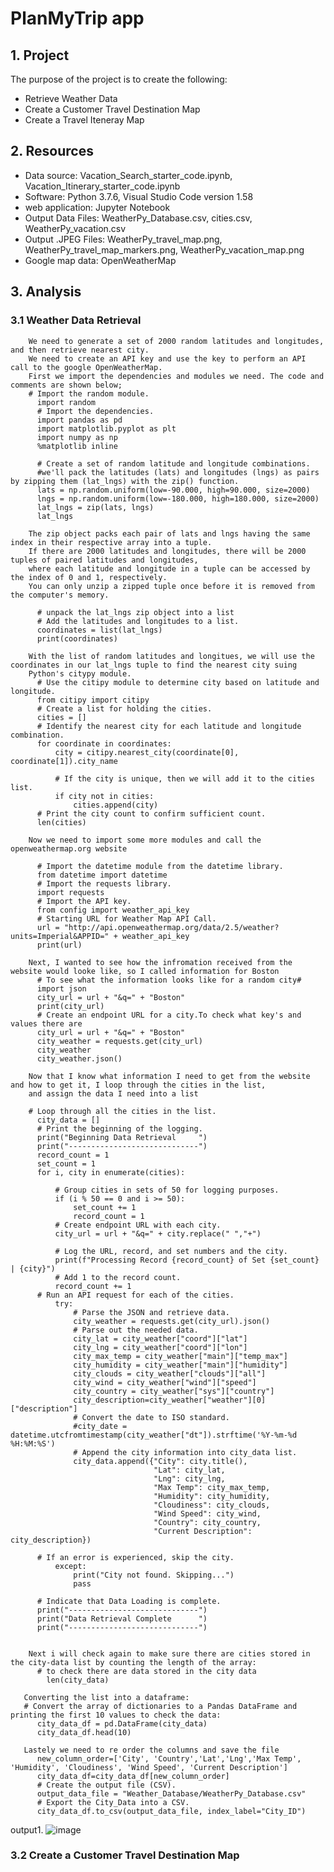 # PlanMyTrip app
## 1. Project
  The purpose of the project is to create the following:
  - Retrieve Weather Data 
  - Create a Customer Travel Destination Map
  - Create a Travel Iteneray Map 
  
## 2. Resources
  * Data source: Vacation_Search_starter_code.ipynb,  Vacation_Itinerary_starter_code.ipynb
  * Software: Python 3.7.6, Visual Studio Code version 1.58
  * web application: Jupyter Notebook
  * Output Data Files: WeatherPy_Database.csv, cities.csv, WeatherPy_vacation.csv 
  * Output .JPEG Files: WeatherPy_travel_map.png, WeatherPy_travel_map_markers.png, WeatherPy_vacation_map.png
  * Google map data: OpenWeatherMap
## 3. Analysis
### 3.1 Weather Data Retrieval
        We need to generate a set of 2000 random latitudes and longitudes, and then retrieve nearest city.
        We need to create an API key and use the key to perform an API call to the google OpenWeatherMap.
        First we import the dependencies and modules we need. The code and comments are shown below;
        # Import the random module.
          import random
          # Import the dependencies.
          import pandas as pd
          import matplotlib.pyplot as plt
          import numpy as np
          %matplotlib inline
          
          # Create a set of random latitude and longitude combinations.
          #we'll pack the latitudes (lats) and longitudes (lngs) as pairs by zipping them (lat_lngs) with the zip() function.
          lats = np.random.uniform(low=-90.000, high=90.000, size=2000)
          lngs = np.random.uniform(low=-180.000, high=180.000, size=2000)
          lat_lngs = zip(lats, lngs)
          lat_lngs
         
        The zip object packs each pair of lats and lngs having the same index in their respective array into a tuple. 
        If there are 2000 latitudes and longitudes, there will be 2000 tuples of paired latitudes and longitudes, 
        where each latitude and longitude in a tuple can be accessed by the index of 0 and 1, respectively.
        You can only unzip a zipped tuple once before it is removed from the computer's memory.
          
          # unpack the lat_lngs zip object into a list
          # Add the latitudes and longitudes to a list.
          coordinates = list(lat_lngs)
          print(coordinates)
          
        With the list of random latitudes and longitues, we will use the coordinates in our lat_lngs tuple to find the nearest city suing
        Python's citypy module.
          # Use the citipy module to determine city based on latitude and longitude.
          from citipy import citipy
          # Create a list for holding the cities.
          cities = []
          # Identify the nearest city for each latitude and longitude combination.
          for coordinate in coordinates:
              city = citipy.nearest_city(coordinate[0], coordinate[1]).city_name

              # If the city is unique, then we will add it to the cities list.
              if city not in cities:
                  cities.append(city)
          # Print the city count to confirm sufficient count.
          len(cities)
          
        Now we need to import some more modules and call the openweathermap.org website
        
          # Import the datetime module from the datetime library.
          from datetime import datetime
          # Import the requests library.
          import requests
          # Import the API key.
          from config import weather_api_key
          # Starting URL for Weather Map API Call.
          url = "http://api.openweathermap.org/data/2.5/weather?units=Imperial&APPID=" + weather_api_key
          print(url)
          
        Next, I wanted to see how the infromation received from the website would looke like, so I called information for Boston 
          # To see what the information looks like for a random city#
          import json
          city_url = url + "&q=" + "Boston"
          print(city_url)  
          # Create an endpoint URL for a city.To check what key's and values there are
          city_url = url + "&q=" + "Boston"
          city_weather = requests.get(city_url)
          city_weather
          city_weather.json()
          
        Now that I know what information I need to get from the website and how to get it, I loop through the cities in the list,
        and assign the data I need into a list
        
        # Loop through all the cities in the list.
          city_data = []
          # Print the beginning of the logging.
          print("Beginning Data Retrieval     ")
          print("-----------------------------")
          record_count = 1
          set_count = 1
          for i, city in enumerate(cities):

              # Group cities in sets of 50 for logging purposes.
              if (i % 50 == 0 and i >= 50):
                  set_count += 1
                  record_count = 1
              # Create endpoint URL with each city.
              city_url = url + "&q=" + city.replace(" ","+")

              # Log the URL, record, and set numbers and the city.
              print(f"Processing Record {record_count} of Set {set_count} | {city}")
              # Add 1 to the record count.
              record_count += 1
          # Run an API request for each of the cities.
              try:
                  # Parse the JSON and retrieve data.
                  city_weather = requests.get(city_url).json()
                  # Parse out the needed data.
                  city_lat = city_weather["coord"]["lat"]
                  city_lng = city_weather["coord"]["lon"]
                  city_max_temp = city_weather["main"]["temp_max"]
                  city_humidity = city_weather["main"]["humidity"]
                  city_clouds = city_weather["clouds"]["all"]
                  city_wind = city_weather["wind"]["speed"]
                  city_country = city_weather["sys"]["country"]
                  city_description=city_weather["weather"][0]["description"]
                  # Convert the date to ISO standard.
                  #city_date = datetime.utcfromtimestamp(city_weather["dt"]).strftime('%Y-%m-%d %H:%M:%S')
                  # Append the city information into city_data list.
                  city_data.append({"City": city.title(),
                                    "Lat": city_lat,
                                    "Lng": city_lng,
                                    "Max Temp": city_max_temp,
                                    "Humidity": city_humidity,
                                    "Cloudiness": city_clouds,
                                    "Wind Speed": city_wind,
                                    "Country": city_country,
                                    "Current Description": city_description})

          # If an error is experienced, skip the city.
              except:
                  print("City not found. Skipping...")
                  pass

          # Indicate that Data Loading is complete.
          print("-----------------------------")
          print("Data Retrieval Complete      ")
          print("-----------------------------")

        
        Next i will check again to make sure there are cities stored in the city-data list by counting the length of the array:
          # to check there are data stored in the city data
            len(city_data)
       
       Converting the list into a dataframe:
       # Convert the array of dictionaries to a Pandas DataFrame and printing the first 10 values to check the data:
          city_data_df = pd.DataFrame(city_data)
          city_data_df.head(10)

       Lastely we need to re order the columns and save the file 
          new_column_order=['City', 'Country','Lat','Lng','Max Temp', 'Humidity', 'Cloudiness', 'Wind Speed', 'Current Description']
          city_data_df=city_data_df[new_column_order]
          # Create the output file (CSV).
          output_data_file = "Weather_Database/WeatherPy_Database.csv"
          # Export the City_Data into a CSV.
          city_data_df.to_csv(output_data_file, index_label="City_ID")
          
  output1. ![image](https://user-images.githubusercontent.com/85843030/128047924-9934d8df-b45c-4364-b668-43939fb70439.png)
  
  ### 3.2 Create a Customer Travel Destination Map
        
